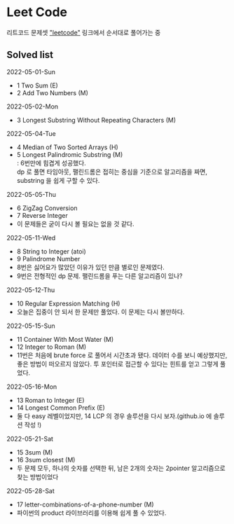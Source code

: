 # Leet Code  

리트코드 문제셋 ["leetcode"](https://leetcode.com/problemset/all/) 링크에서 순서대로 풀어가는 중  

## Solved list  
2022-05-01-Sun  
- 1 Two Sum (E)   
- 2 Add Two Numbers (M)  

2022-05-02-Mon  
- 3 Longest Substring Without Repeating Characters (M)  

2022-05-04-Tue  
- 4 Median of Two Sorted Arrays (H)  
- 5 Longest Palindromic Substring (M)  
    : 6번만에 힘겹게 성공했다.  
      dp 로 풀면 타임아웃, 팰린드롬은 접히는 중심을 기준으로 알고리즘을 짜면, substring 을 쉽게 구할 수 있다.  

2022-05-05-Thu  
- 6 ZigZag Conversion  
- 7 Reverse Integer  
- 이 문제들은 굳이 다시 볼 필요는 없을 것 같다.  

2022-05-11-Wed  
- 8 String to Integer (atoi)  
- 9 Palindrome Number  
- 8번은 싫어요가 많았던 이유가 있던 만큼 별로인 문제였다.  
- 9번은 전형적인 dp 문제. 팰린드롬을 푸는 다른 알고리즘이 있나?  

2022-05-12-Thu  
- 10 Regular Expression Matching (H)  
- 오늘은 집중이 안 되서 한 문제만 풀었다. 이 문제는 다시 볼만하다.  

2022-05-15-Sun  
- 11 Container With Most Water (M)  
- 12 Integer to Roman (M)  
- 11번은 처음에 brute force 로 풀어서 시간초과 됐다. 데이터 수를 보니 예상했지만, 좋은 방법이 떠오르지 않았다. 투 포인터로 접근할 수 있다는 힌트를 얻고 그렇게 풀었다.  

2022-05-16-Mon  
- 13 Roman to Integer (E)  
- 14 Longest Common Prefix (E)  
- 둘 다 easy 레벨이었지만, 14 LCP 의 경우 솔루션을 다시 보자.(github.io 에 솔루션 작성 !)  

2022-05-21-Sat  
- 15 3sum (M)  
- 16 3sum closest (M)  
- 두 문제 모두, 하나의 숫자를 선택한 뒤, 남은 2개의 숫자는 2pointer 알고리즘으로 찾는 방법이었다  

2022-05-28-Sat
- 17 letter-combinations-of-a-phone-number (M)  
- 파이썬의 product 라이브러리를 이용해 쉽게 풀 수 있었다.  